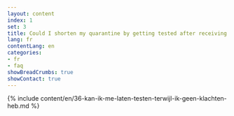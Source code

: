 ```yaml
---
layout: content
index: 1
set: 3
title: Could I shorten my quarantine by getting tested after receiving a notification, but without having complaints?
lang: fr
contentLang: en
categories:
- fr
- faq
showBreadCrumbs: true
showContact: true
---
```

{% include content/en/36-kan-ik-me-laten-testen-terwijl-ik-geen-klachten-heb.md %}
